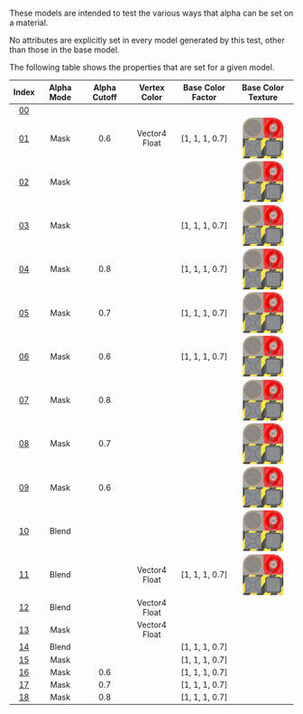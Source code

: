 These models are intended to test the various ways that alpha can be set on a material.

No attributes are explicitly set in every model generated by this test, other than those in the base model.  
 
The following table shows the properties that are set for a given model.  


Index | Alpha Mode | Alpha Cutoff | Vertex Color | Base Color Factor | Base Color Texture
:---: | :---: | :---: | :---: | :---: | :---:
[00](./Material_Alpha_00.gltf) |   |   |   |   |  
[01](./Material_Alpha_01.gltf) | Mask | 0.6 | Vector4 Float | [1, 1, 1, 0.7] | <img src="./Texture_baseColor.png" height="72" width="72" align="middle">
[02](./Material_Alpha_02.gltf) | Mask |   |   |   | <img src="./Texture_baseColor.png" height="72" width="72" align="middle">
[03](./Material_Alpha_03.gltf) | Mask |   |   | [1, 1, 1, 0.7] | <img src="./Texture_baseColor.png" height="72" width="72" align="middle">
[04](./Material_Alpha_04.gltf) | Mask | 0.8 |   | [1, 1, 1, 0.7] | <img src="./Texture_baseColor.png" height="72" width="72" align="middle">
[05](./Material_Alpha_05.gltf) | Mask | 0.7 |   | [1, 1, 1, 0.7] | <img src="./Texture_baseColor.png" height="72" width="72" align="middle">
[06](./Material_Alpha_06.gltf) | Mask | 0.6 |   | [1, 1, 1, 0.7] | <img src="./Texture_baseColor.png" height="72" width="72" align="middle">
[07](./Material_Alpha_07.gltf) | Mask | 0.8 |   |   | <img src="./Texture_baseColor.png" height="72" width="72" align="middle">
[08](./Material_Alpha_08.gltf) | Mask | 0.7 |   |   | <img src="./Texture_baseColor.png" height="72" width="72" align="middle">
[09](./Material_Alpha_09.gltf) | Mask | 0.6 |   |   | <img src="./Texture_baseColor.png" height="72" width="72" align="middle">
[10](./Material_Alpha_10.gltf) | Blend |   |   |   | <img src="./Texture_baseColor.png" height="72" width="72" align="middle">
[11](./Material_Alpha_11.gltf) | Blend |   | Vector4 Float | [1, 1, 1, 0.7] | <img src="./Texture_baseColor.png" height="72" width="72" align="middle">
[12](./Material_Alpha_12.gltf) | Blend |   | Vector4 Float |   |  
[13](./Material_Alpha_13.gltf) | Mask |   | Vector4 Float |   |  
[14](./Material_Alpha_14.gltf) | Blend |   |   | [1, 1, 1, 0.7] |  
[15](./Material_Alpha_15.gltf) | Mask |   |   | [1, 1, 1, 0.7] |  
[16](./Material_Alpha_16.gltf) | Mask | 0.6 |   | [1, 1, 1, 0.7] |  
[17](./Material_Alpha_17.gltf) | Mask | 0.7 |   | [1, 1, 1, 0.7] |  
[18](./Material_Alpha_18.gltf) | Mask | 0.8 |   | [1, 1, 1, 0.7] |  
 
